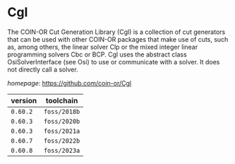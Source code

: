 # Cgl

The COIN-OR Cut Generation Library (Cgl) is a collection of cut generators that can be used with other COIN-OR packages that make use of cuts, such as, among others, the linear solver Clp or the mixed integer linear programming solvers Cbc or BCP. Cgl uses the abstract class OsiSolverInterface (see Osi) to use or communicate with a solver. It does not directly call a solver.

*homepage*: <https://github.com/coin-or/Cgl>

version | toolchain
--------|----------
``0.60.2`` | ``foss/2018b``
``0.60.3`` | ``foss/2020b``
``0.60.3`` | ``foss/2021a``
``0.60.7`` | ``foss/2022b``
``0.60.8`` | ``foss/2023a``
